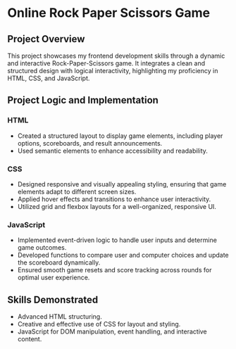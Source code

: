 # Online Rock Paper Scissors Game

## Project Overview
This project showcases my frontend development skills through a dynamic and interactive Rock-Paper-Scissors game. It integrates a clean and structured design with logical interactivity, highlighting my proficiency in HTML, CSS, and JavaScript.

## Project Logic and Implementation
### HTML
- Created a structured layout to display game elements, including player options, scoreboards, and result announcements.
- Used semantic elements to enhance accessibility and readability.

### CSS
- Designed responsive and visually appealing styling, ensuring that game elements adapt to different screen sizes.
- Applied hover effects and transitions to enhance user interactivity.
- Utilized grid and flexbox layouts for a well-organized, responsive UI.

### JavaScript
- Implemented event-driven logic to handle user inputs and determine game outcomes.
- Developed functions to compare user and computer choices and update the scoreboard dynamically.
- Ensured smooth game resets and score tracking across rounds for optimal user experience.

## Skills Demonstrated
- Advanced HTML structuring.
- Creative and effective use of CSS for layout and styling.
- JavaScript for DOM manipulation, event handling, and interactive content.
